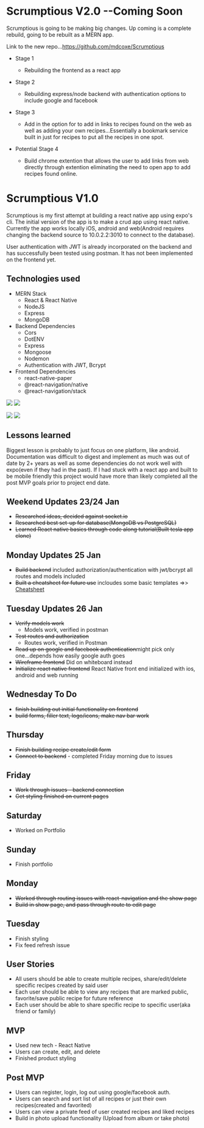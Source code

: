 # Scrumptious V2.0 --Coming Soon
Scrumptious is going to be making big changes.  Up coming is a complete rebuild, going to be rebuilt as a MERN app.  

Link to the new repo...https://github.com/mdcoxe/Scrumptious

- Stage 1 
    - Rebuilding the frontend as a react app

- Stage 2
    - Rebuilding express/node backend with authentication options to include google and facebook

- Stage 3
    - Add in the option for to add in links to recipes found on the web as well as adding your own recipes...Essentially a bookmark service built in just for recipes to put all the recipes in one spot.

- Potential Stage 4
    - Build chrome extention that allows the user to add links from web directly through extention eliminating the need to open app to add recipes found online.

# Scrumptious V1.0
Scrumptious is my first attempt at building a react native app using expo's cli.  The initial version of the app is to make a crud app using react native.  Currently the app works locally iOS, android and web(Android requires changing the backend source to 10.0.2.2:3010 to connect to the database).  

User authentication with JWT is already incorporated on the backend and has successfully been tested using postman.  It has not been implemented on the frontend yet.

## Technologies used
- MERN Stack
    - React & React Native
    - NodeJS
    - Express
    - MongoDB
- Backend Dependencies
    - Cors
    - DotENV
    - Express 
    - Mongoose
    - Nodemon
    - Authentication with JWT, Bcrypt
- Frontend Dependencies
    - react-native-paper
    - @react-navigation/native
    - @react-navigation/stack

![](https://imgur.com/ZIA8Mi9.png) ![](https://imgur.com/xs8XS4S.png)

![](https://imgur.com/DA52Zot.png) ![](https://imgur.com/Y7psBOB.png)


## Lessons learned
Biggest lesson is probably to just focus on one platform, like android.  Documentation was difficult to digest and implement as much was out of date by 2+ years as well as some dependencies do not work well with expo(even if they had in the past).  If I had stuck with a react app and built to be mobile friendly this project would have more than likely completed all the post MVP goals prior to project end date.

## Weekend Updates 23/24 Jan
- ~~Researched ideas, decided against socket.io~~
- ~~Researched best set-up for database(MongoDB vs PostgreSQL)~~
- ~~Learned React native basics through code along tutorial(Built tesla app clone)~~

## Monday Updates 25 Jan
- ~~Build backend~~ included authorization/authentication with jwt/bcrypt all routes and models included
- ~~Built a cheatsheet for future use~~ incloudes some basic templates =>> [Cheatsheet](https://github.com/mdcoxe/dev-notebook/blob/main/MERRNN-APP_Notes.md)

## Tuesday Updates 26 Jan
- ~~Verify models work~~
    - Models work, verified in postman
- ~~Test routes and authorization~~
    - Routes work, verified in Postman
- ~~Read up on google and facebook authentication~~might pick only one...depends how easily google auth goes
- ~~Wireframe frontend~~ Did on whiteboard instead
- ~~Initialize react native frontend~~ React Native front end initialized with ios, android and web running

## Wednesday To Do
- ~~finish building out initial functionality on frontend~~
- ~~build forms, filler text, logo/icons, make nav bar work~~

## Thursday
- ~~Finish building recipe create/edit form~~
- ~~Connect to backend~~ - completed Friday morning due to issues

## Friday
- ~~Work through issues - backend connection~~
- ~~Get styling finished on current pages~~

## Saturday
- Worked on Portfolio

## Sunday
- Finish portfolio 


## Monday 
- ~~Worked through routing issues with react-navigation and the show page~~
- ~~Build in show page, and pass through route to edit page~~

## Tuesday
- Finish styling
- Fix feed refresh issue

## User Stories
- All users should be able to create multiple recipes, share/edit/delete specific recipes created by said user
- Each user should be able to view any recipes that are marked public, favorite/save public recipe for future reference
- Each user should be able to share specific recipe to specific user(aka friend or family)


## MVP
- Used new tech - React Native
- Users can create, edit, and delete
- Finished product styling


## Post MVP
- Users can register, login, log out using google/facebook auth.
- Users can search and sort list of all recipes or just their own recipes(created and favorited) 
- Users can view a private feed of user created recipes and liked recipes
- Build in photo upload functionality (Upload from album or take photo)

